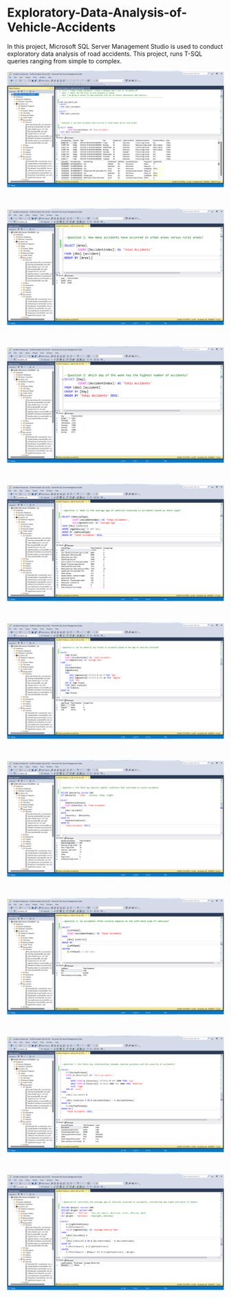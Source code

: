 # Exploratory-Data-Analysis-of-Vehicle-Accidents
In this project, Microsoft SQL Server Management Studio is used to conduct exploratory data analysis of road accidents. This project, runs T-SQL queries ranging from simple to complex.

<img src=https://github.com/sularaperera/Exploratory-Data-Analysis-of-Vehicle-Accidents/blob/main/screenshots/all_tabels.png></img>

<br>

<img src=https://github.com/sularaperera/Exploratory-Data-Analysis-of-Vehicle-Accidents/blob/main/screenshots/q1.png></img>

<br>

<img src=https://github.com/sularaperera/Exploratory-Data-Analysis-of-Vehicle-Accidents/blob/main/screenshots/q2.png></img>

<br>

<img src=https://github.com/sularaperera/Exploratory-Data-Analysis-of-Vehicle-Accidents/blob/main/screenshots/q3.png></img>

<br>

<img src=https://github.com/sularaperera/Exploratory-Data-Analysis-of-Vehicle-Accidents/blob/main/screenshots/q4.png></img>

<br>

<img src=https://github.com/sularaperera/Exploratory-Data-Analysis-of-Vehicle-Accidents/blob/main/screenshots/q5.png></img>

<br>

<img src=https://github.com/sularaperera/Exploratory-Data-Analysis-of-Vehicle-Accidents/blob/main/screenshots/q6.png></img>

<br>

<img src=https://github.com/sularaperera/Exploratory-Data-Analysis-of-Vehicle-Accidents/blob/main/screenshots/q7.png></img>

<br>

<img src=https://github.com/sularaperera/Exploratory-Data-Analysis-of-Vehicle-Accidents/blob/main/screenshots/q8.png></img>

<br>
